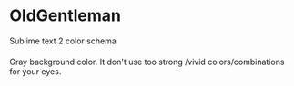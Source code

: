 OldGentleman
===========

Sublime text 2 color schema

####

Gray background color. It don't use too strong /vivid colors/combinations for your eyes.
